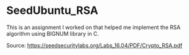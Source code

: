 # SeedUbuntu_RSA
This is an assignment I worked on that helped me implement the RSA algorithm using BIGNUM library in C.

Source:
https://seedsecuritylabs.org/Labs_16.04/PDF/Crypto_RSA.pdf

